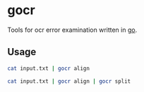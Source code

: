 # gocr
Tools for ocr error examination written in [go](https://golang.org).

## Usage

```bash
cat input.txt | gocr align
```

```bash
cat input.txt | gocr align | gocr split
```
